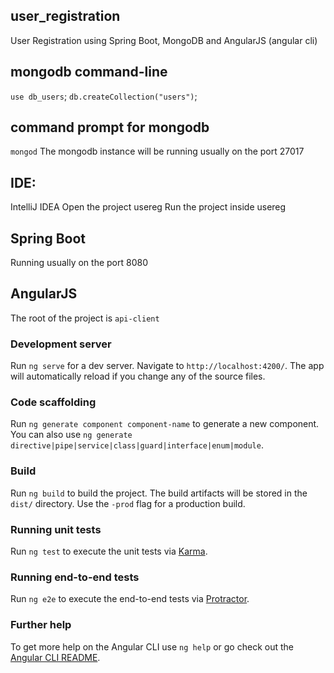 ## user_registration

User Registration using Spring Boot, MongoDB and AngularJS (angular cli)

## mongodb command-line
`use db_users`;
`db.createCollection("users")`;

## command prompt for mongodb
`mongod`
The mongodb instance will be running usually on the port 27017

## IDE:
IntelliJ IDEA
Open the project usereg
Run the project inside usereg
## Spring Boot 
Running usually on the port 8080

## AngularJS
The root of the project is `api-client`

### Development server

Run `ng serve` for a dev server. Navigate to `http://localhost:4200/`. The app will automatically reload if you change any of the source files.

### Code scaffolding

Run `ng generate component component-name` to generate a new component. You can also use `ng generate directive|pipe|service|class|guard|interface|enum|module`.

### Build

Run `ng build` to build the project. The build artifacts will be stored in the `dist/` directory. Use the `-prod` flag for a production build.

### Running unit tests

Run `ng test` to execute the unit tests via [Karma](https://karma-runner.github.io).

### Running end-to-end tests

Run `ng e2e` to execute the end-to-end tests via [Protractor](http://www.protractortest.org/).

### Further help

To get more help on the Angular CLI use `ng help` or go check out the [Angular CLI README](https://github.com/angular/angular-cli/blob/master/README.md).




